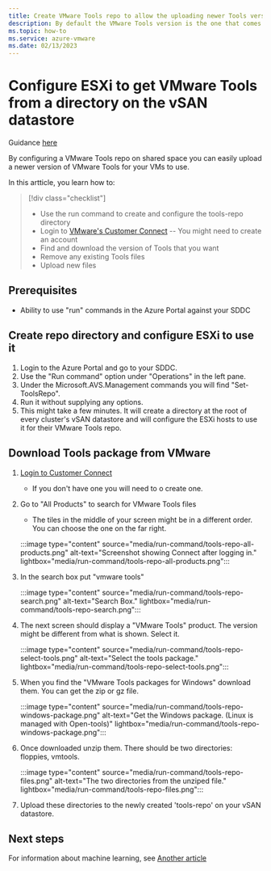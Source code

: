 ```yaml
---
title: Create VMware Tools repo to allow the uploading newer Tools version
description: By default the VMware Tools version is the one that comes out with the ESXi version that is runing. Depending on how old that is the customer might want to upload a newer version. This will create a folder and set the ESXi hosts to use it. It is the customer's responsibility to upload the version that they want.
ms.topic: how-to
ms.service: azure-vmware
ms.date: 02/13/2023
---
```


# Configure ESXi to get VMware Tools from a directory on the vSAN datastore

Guidance [here](https://review.learn.microsoft.com/help/contribute/contribute-how-to-write-seo-basics?branch=main)

By configuring a VMware Tools repo on shared space you can easily upload a newer version of VMware Tools for your VMs to use.

In this artticle, you learn how to:

> [!div class="checklist"]
>
> * Use the run command to create and configure the tools-repo directory
> * Login to [VMware's Customer Connect](https://customerconnect.vmware.com/) -- You might need to create an account
> * Find and download the version of Tools that you want
> * Remove any existing Tools files
> * Upload new files

## Prerequisites

* Ability to use "run" commands in the Azure Portal against your SDDC

## Create repo directory and configure ESXi to use it

1. Login to the Azure Portal and go to your SDDC.
1. Use the "Run command" option under "Operations" in the left pane.
1. Under the Microsoft.AVS.Management commands you will find "Set-ToolsRepo".
1. Run it without supplying any options.
1. This might take a few minutes. It will create a directory at the root of every cluster's vSAN datastore and will configure the ESXi hosts to use it for their VMware Tools repo.

## Download Tools package from VMware

1. [Login to Customer Connect](https://customerconnect.vmware.com/)
    * If you don't have one you will need to o create one.
1. Go to "All Products" to search for VMware Tools files
    * The tiles in the middle of your screen might be in a different order. You can choose the one on the far right.

   :::image type="content" source="media/run-command/tools-repo-all-products.png" alt-text="Screenshot showing Connect after logging in." lightbox="media/run-command/tools-repo-all-products.png":::

1. In the search box put "vmware tools"

   :::image type="content" source="media/run-command/tools-repo-search.png" alt-text="Search Box." lightbox="media/run-command/tools-repo-search.png":::

1. The next screen should display a "VMware Tools" product. The version might be different from what is shown. Select it.

   :::image type="content" source="media/run-command/tools-repo-select-tools.png" alt-text="Select the tools package." lightbox="media/run-command/tools-repo-select-tools.png":::

1. When you find the "VMware Tools packages for Windows" download them. You can get the zip or gz file.

   :::image type="content" source="media/run-command/tools-repo-windows-package.png" alt-text="Get the Windows package. (Linux is managed with Open-tools)" lightbox="media/run-command/tools-repo-windows-package.png":::

1. Once downloaded unzip them. There should be two directories: floppies, vmtools.

   :::image type="content" source="media/run-command/tools-repo-files.png" alt-text="The two directories from the unziped file." lightbox="media/run-command/tools-repo-files.png":::

1. Upload these directories to the newly created 'tools-repo' on your vSAN datastore.

## Next steps

For information about machine learning, see [Another article](template-howto.md)
